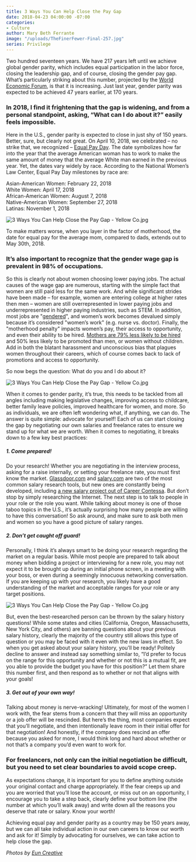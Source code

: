 ```yaml
---
title: 3 Ways You Can Help Close the Pay Gap
date: 2018-04-23 04:00:00 -07:00
categories:
- Culture
author: Mary Beth Ferrante
image: "/uploads/TheFinerFewer-Final-257.jpg"
series: Privilege
---
```


Two hundred seventeen years. We have 217 years left until we achieve global gender parity, which includes equal participation in the labor force, closing the leadership gap, and of course, closing the gender pay gap. What’s particularly striking about this number, projected by the [World Economic Forum](https://www.weforum.org/reports/the-global-gender-gap-report-2017), is that it is increasing. Just last year, gender parity was expected to be achieved 47 years earlier, at 170 years. 

### In 2018, I find it frightening that the gap is widening, and from a personal standpoint, asking, “What can I do about it?” easily feels impossible. 

Here in the U.S., gender parity is expected to close in just shy of 150 years. Better, sure, but clearly not great. On April 10, 2018, we celebrated – no strike that, we recognized – [Equal Pay Day](https://twitter.com/hashtag/EqualPayDay?src=hash). The date symbolizes how far into the year that the average American woman has to work to make the same amount of money that the average White man earned in the previous year. Yet, the dates vary widely by race. According to the National Women’s Law Center, Equal Pay Day milestones by race are:

Asian-American Women: February 22, 2018  
White Women: April 17, 2018  
African-American Women: August 7, 2018  
Native-American Women: September 27, 2018  
Latinas: November 1, 2018

![3 Ways You Can Help Close the Pay Gap - Yellow Co.jpg](/uploads/TheFinerFewer-Final-207.jpg)

To make matters worse, when you layer in the factor of motherhood, the date for equal pay for the average mom, compared to dads, extends out to May 30th, 2018. 

### It’s also important to recognize that the gender wage gap is prevalent in 98% of occupations. 

So this is clearly not about women choosing lower paying jobs. The actual causes of the wage gap are numerous, starting with the simple fact that women are still paid less for the same work. And while significant strides have been made – for example, women are entering college at higher rates then men – women are still overrepresented in lower paying jobs and underrepresented in higher paying industries, such as STEM. In addition, most jobs are "[gendered](https://fairygodboss.com/articles/gender-stereotypes-don-t-just-hurt-women-men-lose-too)", and women’s work becomes devalued simply because it’s considered "women’s work" (e.g. nurse vs. doctor). Finally, the "motherhood penalty" impacts women’s pay, their access to opportunity, and even their ability to be hired.  [Mothers are 79% less likely to be hired](http://www.kauffman.org/~/media/kauffman_org/research%20reports%20and%20covers/2016/labor_after_labor_may3b.pdf) and 50% less likely to be promoted than men, or women without children. Add in both the blatant harassment and unconscious bias that plagues women throughout their careers, which of course comes back to lack of promotions and access to opportunity.

So now begs the question: What do you and I do about it?  

![3 Ways You Can Help Close the Pay Gap - Yellow Co.jpg](/uploads/TheFinerFewer-Final-216.jpg)

When it comes to gender parity, it’s true, this needs to be tackled from all angles including making legislative changes, improving access to childcare, better family leave policies, improved healthcare for women, and more. So as individuals, we are often left wondering what, if anything, we can do. The answer is quite simple: advocate for yourself! Each of us can start closing the gap by negotiating our own salaries and freelance rates to ensure we stand up for what we are worth. When it comes to negotiating, it breaks down to a few key best practices:

##### 1. Come prepared!

Do your research! Whether you are negotiating in the interview process, asking for a raise internally, or setting your freelance rate, you must first know the market. [Glassdoor.com](https://www.glassdoor.com/index.htm) and [salary.com](https://www.salary.com/) are two of the most common salary research tools, but new ones are constantly being developed, including [a new salary project out of Career Contessa](https://www.careercontessa.com/resources/salary-project/). But don’t stop by simply researching the Internet. The next step is to talk to people in your role or the role you want. While talking about money is one of those taboo topics in the U.S., it’s actually surprising how many people are willing to have this conversation!  So ask around, and make sure to ask both men and women so you have a good picture of salary ranges.

##### 2. Don’t get caught off guard!

Personally, I think it’s always smart to be doing your research regarding the market on a regular basis. While most people are prepared to talk about money when bidding a project or interviewing for a new role, you may not expect it to be brought up during an initial phone screen, in a meeting with your boss, or even during a seemingly innocuous networking conversation. If you are keeping up with your research, you likely have a good understanding of the market and acceptable ranges for your role or any target positions.

![3 Ways You Can Help Close the Pay Gap - Yellow Co.jpg](/uploads/TheFinerFewer-Final-253.jpg)  

But, even the best-researched person can be thrown by the salary history questions! While some states and cities (California, Oregon, Massachusetts, New York City, and others) are banning questions about your previous salary history, clearly the majority of the country still allows this type of question or you may be faced with it even with the new laws in effect. So when you get asked about your salary history, you’ll be ready! Politely decline to answer and instead say something similar to, “I’d prefer to focus on the range for this opportunity and whether or not this is a mutual fit, are you able to provide the budget you have for this position?” Let them share this number first, and then respond as to whether or not that aligns with your goals!

##### 3. Get out of your own way!

Talking about money is nerve-wracking! Ultimately, for most of the women I work with, the fear stems from a concern that they will miss an opportunity or a job offer will be rescinded. But here’s the thing, most companies expect that you’ll negotiate, and then intentionally leave room in their initial offer for that negotiation! And honestly, if the company does rescind an offer because you asked for more, I would think long and hard about whether or not that’s a company you’d even want to work for.   

### For freelancers, not only can the initial negotiation be difficult, but you need to set clear boundaries to avoid scope creep. 

As expectations change, it is important for you to define anything outside your original contact and charge appropriately. If the fear creeps up and you are worried that you’ll lose the account, or miss out on an opportunity, I encourage you to take a step back, clearly define your bottom line (the number at which you’ll walk away) and write down all the reasons you deserve that rate or salary. Know your worth!

Achieving equal pay and gender parity as a country may be 150 years away, but we can all take individual action in our own careers to know our worth and ask for it! Simply by advocating for ourselves, we can take action to help close the gap.

_Photos by [Eun Creative](http://www.euncreative.com/)_